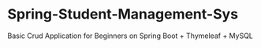 # Spring-Student-Management-Sys
Basic Crud Application for Beginners on Spring Boot + Thymeleaf + MySQL
